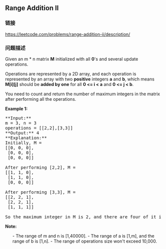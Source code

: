 ## Range Addition II  
### 链接  
https://leetcode.com/problems/range-addition-ii/description/  
### 问题描述
Given an m * n matrix **M** initialized with all **0**'s and several update operations.

Operations are represented by a 2D array, and each operation is represented by an array with two **positive** integers **a** and **b**, which means **M[i][j]** should be **added by one** for all **0 <= i < a** and **0 <= j < b**. 

You need to count and return the number of maximum integers in the matrix after performing all the operations.

**Example 1:**<br />
<pre>
**Input:** 
m = 3, n = 3
operations = [[2,2],[3,3]]
**Output:** 4
**Explanation:** 
Initially, M = 
[[0, 0, 0],
 [0, 0, 0],
 [0, 0, 0]]

After performing [2,2], M = 
[[1, 1, 0],
 [1, 1, 0],
 [0, 0, 0]]

After performing [3,3], M = 
[[2, 2, 1],
 [2, 2, 1],
 [1, 1, 1]]

So the maximum integer in M is 2, and there are four of it in M. So return 4.
</pre>


**Note:**<br>
<ol>
- The range of m and n is [1,40000].
- The range of a is [1,m], and the range of b is [1,n].
- The range of operations size won't exceed 10,000.
</ol>

